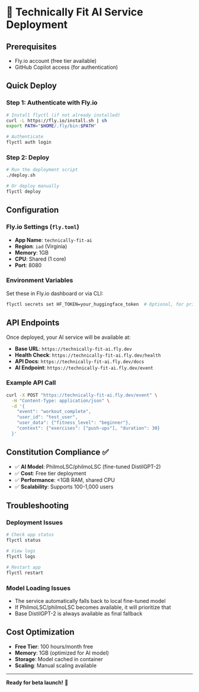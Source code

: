 # 🚀 Technically Fit AI Service Deployment

## Prerequisites
- Fly.io account (free tier available)
- GitHub Copilot access (for authentication)

## Quick Deploy

### Step 1: Authenticate with Fly.io
```bash
# Install flyctl (if not already installed)
curl -L https://fly.io/install.sh | sh
export PATH="$HOME/.fly/bin:$PATH"

# Authenticate
flyctl auth login
```

### Step 2: Deploy
```bash
# Run the deployment script
./deploy.sh

# Or deploy manually
flyctl deploy
```

## Configuration

### Fly.io Settings (`fly.toml`)
- **App Name**: `technically-fit-ai`
- **Region**: `iad` (Virginia)
- **Memory**: 1GB
- **CPU**: Shared (1 core)
- **Port**: 8080

### Environment Variables
Set these in Fly.io dashboard or via CLI:
```bash
flyctl secrets set HF_TOKEN=your_huggingface_token  # Optional, for private models
```

## API Endpoints

Once deployed, your AI service will be available at:
- **Base URL**: `https://technically-fit-ai.fly.dev`
- **Health Check**: `https://technically-fit-ai.fly.dev/health`
- **API Docs**: `https://technically-fit-ai.fly.dev/docs`
- **AI Endpoint**: `https://technically-fit-ai.fly.dev/event`

### Example API Call
```bash
curl -X POST "https://technically-fit-ai.fly.dev/event" \
  -H "Content-Type: application/json" \
  -d '{
    "event": "workout_complete",
    "user_id": "test_user",
    "user_data": {"fitness_level": "beginner"},
    "context": {"exercises": ["push-ups"], "duration": 30}
  }'
```

## Constitution Compliance ✅

- ✅ **AI Model**: PhilmoLSC/philmoLSC (fine-tuned DistilGPT-2)
- ✅ **Cost**: Free tier deployment
- ✅ **Performance**: <1GB RAM, shared CPU
- ✅ **Scalability**: Supports 100-1,000 users

## Troubleshooting

### Deployment Issues
```bash
# Check app status
flyctl status

# View logs
flyctl logs

# Restart app
flyctl restart
```

### Model Loading Issues
- The service automatically falls back to local fine-tuned model
- If PhilmoLSC/philmoLSC becomes available, it will prioritize that
- Base DistilGPT-2 is always available as final fallback

## Cost Optimization

- **Free Tier**: 100 hours/month free
- **Memory**: 1GB (optimized for AI model)
- **Storage**: Model cached in container
- **Scaling**: Manual scaling available

---
**Ready for beta launch!** 🎉
